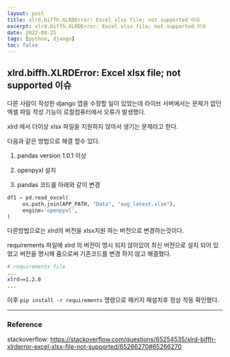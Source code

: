 ```yaml
---
layout: post
title: xlrd.biffh.XLRDError: Excel xlsx file; not supported 이슈
excerpt: xlrd.biffh.XLRDError: Excel xlsx file; not supported 이슈
date: 2022-08-25
tags: [python, django]
toc: false
---
```


## xlrd.biffh.XLRDError: Excel xlsx file; not supported 이슈

다른 사람이 작성한 django 앱을 수정할 일이 있었는데 라이브 서버에서는 문제가 없던 엑셀 파일 작성 기능이 로컬컴퓨터에서 오류가 발생했다.

xlrd 에서 더이상 xlsx 파일을 지원하지 않아서 생기는 문제라고 한다.

다음과 같은 방법으로 해결 할수 있다.

1. pandas version 1.0.1 이상

2. openpyxl 설치

3. pandas 코드를 아래와 같이 변경

```python
df1 = pd.read_excel(
     os.path.join(APP_PATH, "Data", "aug_latest.xlsm"),
     engine='openpyxl',
)
```

다른방법으로는 xlrd의 버전을 xlsx지원 하는 버전으로 변경하는것이다.

requirements 파일에 xlrd 의 버전이 명시 되지 않아있어 최신 버전으로 설치 되어 있었고 버전을 명시해 줌으로써 기존코드를 변경 하지 않고 해결했다.

```bash
# requirements file
...
xlrd==1.2.0
...
```

이후 `pip install -r requirements` 명령으로 패키지 재설치후 정상 작동 확인했다.

---

### Reference

stackoverflow: <https://stackoverflow.com/questions/65254535/xlrd-biffh-xlrderror-excel-xlsx-file-not-supported/65266270#65266270>
